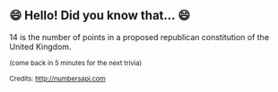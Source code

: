 ## 😄 Hello! Did you know that... 😄
14 is the number of points in a proposed republican constitution of the United Kingdom.

<sup>(come back in 5 minutes for the next trivia)</sup>


<sup>Credits: http://numbersapi.com</sup>
